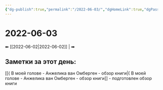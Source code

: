 ```yaml
---
{"dg-publish":true,"permalink":"/2022-06-03/","dgHomeLink":true,"dgPassFrontmatter":false}
---
```


# 2022-06-03
⬅ [[2022-06-02|2022-06-02]] |  ➡
## Заметки за этот день:
[[{ В моей голове - Анжелика ван Омберген - обзор книги|{ В моей голове - Анжелика ван Омберген - обзор книги]] - подготовлен обзор книги